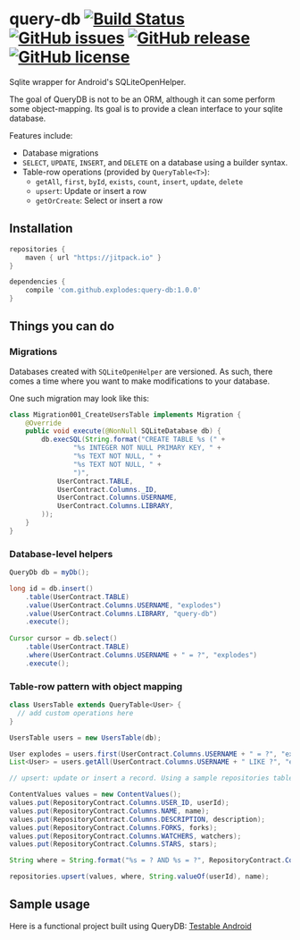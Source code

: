 # query-db [![Build Status](https://travis-ci.org/explodes/query-db.svg?branch=master)](https://travis-ci.org/explodes/query-db) [![GitHub issues](https://img.shields.io/github/issues/explodes/query-db.svg)](https://github.com/explodes/query-db/issues) [![GitHub release](https://img.shields.io/github/release/explodes/query-db.svg)](https://github.com/explodes/query-db/releases) [![GitHub license](https://img.shields.io/badge/license-MIT-blue.svg)](https://raw.githubusercontent.com/explodes/query-db/master/LICENSE) 

Sqlite wrapper for Android's SQLiteOpenHelper.

The goal of QueryDB is not to be an ORM, although it can some perform some object-mapping. 
Its goal is to provide a clean interface to your sqlite database.

Features include:
 - Database migrations
 - `SELECT`, `UPDATE`, `INSERT`, and `DELETE` on a database using a builder syntax.
 - Table-row operations (provided by `QueryTable<T>`):
   - `getAll`, `first`, `byId`, `exists`, `count`, `insert`, `update`, `delete`
   - `upsert`: Update or insert a row
   - `getOrCreate`: Select or insert a row

## Installation

```groovy
repositories {
    maven { url "https://jitpack.io" }
}

dependencies {
    compile 'com.github.explodes:query-db:1.0.0'
}
```

## Things you can do

### Migrations

Databases created with `SQLiteOpenHelper` are versioned. As such, there comes a time where you want to make modifications to your database.

One such migration may look like this:

```java
class Migration001_CreateUsersTable implements Migration {
	@Override
	public void execute(@NonNull SQLiteDatabase db) {
		db.execSQL(String.format("CREATE TABLE %s (" +
				"%s INTEGER NOT NULL PRIMARY KEY, " +
				"%s TEXT NOT NULL, " +
				"%s TEXT NOT NULL, " +
				")",
			UserContract.TABLE,
			UserContract.Columns._ID,
			UserContract.Columns.USERNAME,
			UserContract.Columns.LIBRARY,
		));
	}
}
```


### Database-level helpers

```java
QueryDb db = myDb();

long id = db.insert()
    .table(UserContract.TABLE)
    .value(UserContract.Columns.USERNAME, "explodes")
    .value(UserContract.Columns.LIBRARY, "query-db")
    .execute();
    
Cursor cursor = db.select()
    .table(UserContract.TABLE)
    .where(UserContract.Columns.USERNAME + " = ?", "explodes")
    .execute();
```

### Table-row pattern with object mapping

```java
class UsersTable extends QueryTable<User> {
  // add custom operations here
}

UsersTable users = new UsersTable(db);

User explodes = users.first(UserContract.Columns.USERNAME + " = ?", "explodes");
List<User> = users.getAll(UserContract.Columns.USERNAME + " LIKE ?", "ex%");

// upsert: update or insert a record. Using a sample repositories table, it may look like this:

ContentValues values = new ContentValues();
values.put(RepositoryContract.Columns.USER_ID, userId);
values.put(RepositoryContract.Columns.NAME, name);
values.put(RepositoryContract.Columns.DESCRIPTION, description);
values.put(RepositoryContract.Columns.FORKS, forks);
values.put(RepositoryContract.Columns.WATCHERS, watchers);
values.put(RepositoryContract.Columns.STARS, stars);

String where = String.format("%s = ? AND %s = ?", RepositoryContract.Columns.USER_ID, RepositoryContract.Columns.NAME);

repositories.upsert(values, where, String.valueOf(userId), name);
```

## Sample usage

Here is a functional project built using QueryDB: [Testable Android](https://github.com/explodes/testable-android)
